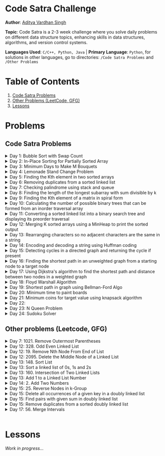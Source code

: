 # Code Satra Challenge

**Author**: [Aditya Vardhan Singh](https://github.com/aditya-vardhan-singh)

**Topic**: Code Satra is a 2-3 week challenge where you solve daily problems on different data structure topics, enhancing skills in data structures, algorithms, and version control systems.

**Languages Used**: `C/C++, Python, Java` | **Primary Language**: `Python`, for solutions in other languages, go to directories: `/Code Satra Problems` and `/Other Problems`

# Table of Contents

1. [Code Satra Problems](#code-satra-problems)
2. [Other Problems (LeetCode, GFG)](#other-problems-leetcode-gfg)
3. [Lessons](#lessons)

# Problems

## Code Satra Problems

<details>
<summary>Day 1: Bubble Sort with Swap Count</summary>

### Problem Statement:

Given an array of integers, write a function that sorts the array using the bubble sort algorithm and count the number of swaps performed during the sorting process. The function should return the sorted array and the total number of swaps.

### Solution Code:

```Python
def bubble_sort_and_count(arr):
    swaps = 0
    for i in range(len(arr)):
        no_swap = True
        for j in range(len(arr)-1):
            if arr[j] > arr[j+1]:
                arr[j], arr[j+1] = arr[j+1], arr[j]
                swaps += 1
                no_swap = False
        if no_swap:
            break
    return swaps

arr = [64, 34, 25, 12, 22, 11, 90]
print(arr)

swaps = bubble_sort_and_count(arr)
print("Sorted array: ", arr)
print("Number of swaps: ", swaps)
```

</details>

<details>
<summary>Day 2: In-Place Sorting for Partially Sorted Array</summary>

### Problem Statement:

Given an array nums of length n+m where first n elements are sorted. Your task is to sort the last m elements in-place so that the whole array becomes sorted.

### Solution Code:

```Python
def merge(arr, low, mid, high):
    left = low
    right = mid+1
    temp = []

    while left <= mid and right <= high:
        if arr[left] < arr[right]:
            temp.append(arr[left])
            left += 1
        else:
            temp.append(arr[right])
            right += 1
    while left <= mid:
        temp.append(arr[left])
        left += 1
    while right <= high:
        temp.append(arr[right])
        right += 1
    for i in range(low, high + 1):
        arr[i] = temp[i-low]

def merge_sort(arr, low, high):
    if low < high:
        mid = low + (high - low) // 2;
        merge_sort(arr, low, mid)
        merge_sort(arr, mid + 1, high)
        merge(arr, low, mid, high)

arr = [1, 3, 6, 19, 11, 16]
print(arr)
merge_sort(arr, 0, len(arr)-1)
print(arr)
```

</details>

<details>
<summary>Day 3: Minimum Days to Make M Bouquets</summary>

### Problem Statement:

To make one bouquet we need K adjacent flowers from the garden. Here the garden consists of N different flowers, the ith flower will bloom in the bloomDay[i]. Each flower can be used inside only one bouquets. We have to find the minimum number of days need to wait to make M bouquets from the garden. If we cannot make M bouquets, then < return -1. Input: M = 2, K = 3 bloomDay = [5, 5, 5, 5, 10, 5, 5], Output: 10

### Solution Code:

```Python
import sys

def getSum(bloomDay, i, n):
    sum = 0
    for idx in range(i, n):
        sum += bloomDay[idx]
    return sum

def getMax(bloomDay, i, n):
    max = bloomDay[i]
    for idx in range(i, n):
        if bloomDay[idx] > max:
            max = bloomDay[idx]
    return max

def bouquet(bloomDay, M, K):
    adj_flowers = M * K;

    if adj_flowers > len(bloomDay):
        return -1

    min_idx = 0
    min_sum = sys.maxsize
    for i in range(len(bloomDay) - adj_flowers):
        sum = getSum(bloomDay, i, i+adj_flowers)
        if sum < min_sum:
            min_sum = sum
            min_idx = i

    return getMax(bloomDay, min_idx, min_idx + adj_flowers)

M = 2
K = 3
bloomDay = [5, 5, 5, 5, 10, 5, 5]

print(bouquet(bloomDay, M, K))
```

</details>

<details>
<summary>Day 4: Lemonade Stand Change Problem</summary>

### Problem Statement:

You are an owner of lemonade stand, each lemonade costs $5. Customers are standing in a queue to buy from you and order one at a time (in the order specified by given array bills[]). Each customer will only buy one lemonade and pay with either a $5, $10, or $20 bill. You must provide the correct change to each customer so that the net transaction is Chat the customer pays $5. NOTE: At first, you do not have any bill to provide changes with. You can provide changes from the bills that you get from the previous customers. Given an integer array bills of size N where bills [i] is the bill the ith customer pays, return true if you can provide every customer with the correct change, or false otherwise. Input: N = 5, bills [] = {5, 5, 5, 10, 20) Output: True

### Solution Code:

```Python
def check_change(bills):
    ''' Check if we can provide change to every customer '''
    desk = [0] * 3
    for i in bills:
        # submit change in our desk
        match i:
            case 5: desk[0] += 1
            case 10: desk[1] += 1
            case 20: desk[2] += 1
            case _: pass
        # check change
        change = i - 5
        # check and return change
        if change == 15:
            if desk[1] > 0 and desk[0] > 0:
                desk[1] -= 1
                desk[0] -= 1
            elif desk[0] > 3:
                desk[0] -= 3
            else:
                return False
        elif change == 5:
            if desk[0] > 0:
                desk[0] -= 1
            else:
                return False
    return True

bills = [5, 5, 5, 10, 20, 10, 10]
print( check_change(bills) )
```

</details>

<details>
<summary>Day 5: Finding the Kth element in two sorted arrays</summary>

### Problem Statement:

Given two sorted arrays arr1 and arr2 of size N and M respectively and an element K. The task is to find the element that would be at the kth position of the final sorted array. Input arr1[] = {2, 3, 6, 7, 9}, arr2[] = {1, 4, 8, 10}, k = 5. Output: 6.

### Solution Code:

```Python
def find_position(arr1, arr2, k):
    arr3 = []
    n = len(arr1)
    m = len(arr2)
    i = j = 0

    while i < n and j < m:
        if arr1[i] < arr2[j]:
            arr3.append(arr1[i])
            i += 1
        else:
            arr3.append(arr2[j])
            j += 1

    while i < n:
        arr3.append(arr1[i])
        i += 1

    while j < m:
        arr3.append(arr2[j])
        j += 1

    return arr3[k-1]


arr1 = [2, 3, 6, 7, 9]
arr2 = [1, 4, 8, 10]
k = 5

print( find_position(arr1, arr2, k) )
```

</details>

<details>
<summary>Day 6: Removing duplicates from a sorted linked list</summary>

### Problem Statement:

Given a sorted linked list, write a function that removes all duplicates such that each element only appears once. Input: LinkedList = 1 -> 2 -> 2 -> 4 -> 4 -> 4 -> 5. Output: 1 -> 2 -> 4 -> 5.

### Solution Code:

```Python
# Create a Node class to create a node
class Node:
    def __init__(self, data):
        self.data = data
        self.next = None

# Create a LinkedList class
class LinkedList:
    def __init__(self):
        self.head = None

    # Method to add a node at begin of LL
    def insertAtBegin(self, data):
        new_node = Node(data)
        if self.head is None:
            self.head = new_node
            return
        else:
            new_node.next = self.head
            self.head = new_node

    # Method to add a node at any index
    # Indexing starts from 0.
    def insertAtIndex(self, data, index):
        new_node = Node(data)
        current_node = self.head
        position = 0
        if position == index:
            self.insertAtBegin(data)
        else:
            while(current_node != None and position+1 != index):
                position = position+1
                current_node = current_node.next

            if current_node != None:
                new_node.next = current_node.next
                current_node.next = new_node
            else:
                print("Index not present")

    # Method to add a node at the end of LL

    def insertAtEnd(self, data):
        new_node = Node(data)
        if self.head is None:
            self.head = new_node
            return

        current_node = self.head
        while(current_node.next):
            current_node = current_node.next

        current_node.next = new_node

    # Update node of a linked list
        # at given position
    def updateNode(self, val, index):
        current_node = self.head
        position = 0
        if position == index:
            current_node.data = val
        else:
            while(current_node != None and position != index):
                position = position+1
                current_node = current_node.next

            if current_node != None:
                current_node.data = val
            else:
                print("Index not present")

    # Method to remove first node of linked list

    def remove_first_node(self):
        if(self.head == None):
            return

        self.head = self.head.next

    # Method to remove last node of linked list
    def remove_last_node(self):

        if self.head is None:
            return

        current_node = self.head
        while(current_node.next.next):
            current_node = current_node.next

        current_node.next = None

    # Method to remove at given index
    def remove_at_index(self, index):
        if self.head == None:
            return

        current_node = self.head
        position = 0
        if position == index:
            self.remove_first_node()
        else:
            while(current_node != None and position+1 != index):
                position = position+1
                current_node = current_node.next

            if current_node != None:
                current_node.next = current_node.next.next
            else:
                print("Index not present")

    # Method to remove a node from linked list
    def remove_node(self, data):
        current_node = self.head

        if current_node.data == data:
            self.remove_first_node()
            return

        while(current_node != None and current_node.next.data != data):
            current_node = current_node.next

        if current_node == None:
            return
        else:
            current_node.next = current_node.next.next

    # Print the size of linked list
    def sizeOfLL(self):
        size = 0
        if(self.head):
            current_node = self.head
            while(current_node):
                size = size+1
                current_node = current_node.next
            return size
        else:
            return 0

    # print method for the linked list
    def printLL(self):
        current_node = self.head
        while(current_node):
            print(current_node.data, end=' -> ')
            current_node = current_node.next
        print('None')

    def remove_duplicate(self):
        # either empty or only head present
        if self.head is None or self.head.next is None: return # empty list

        ptr = self.head
        while ptr.next:
            if ptr.data == ptr.next.data:
                ptr.next = ptr.next.next
            else:
                ptr = ptr.next


# create a new linked list
llist = LinkedList()

# add nodes to the linked list
arr = [1, 1, 2, 2, 4, 4, 4, 5, 5]
for i in arr:
    llist.insertAtEnd(i)

# print the linked list
print("Original List:")
llist.printLL()

print("List after remove duplicates:")
llist.remove_duplicate()
llist.printLL()
```

</details>

<details>
<summary>Day 7: Checking palindrome using stack and queue</summary>

### Problem Statement:

Determine if a given string is a palindrome (reads the same forwards and backwards). Use both a stack and a queue to check for palindromes. Input: CodeSatra. Output: False

### Solution Code:

```Python
def is_palindrome_string(input_string):
    stack = []
    for i in input_string:
        stack.append(i)
    reverse_string = ""
    while len(stack) != 0:
        reverse_string += stack.pop()
    if input_string == reverse_string:
        return True
    else:
        return False

input_string = 'CodeSatra'
print(is_palindrome_string(input_string))
```

</details>

<details>
<summary>Day 8: Finding the length of the longest subarray with sum divisible by k</summary>

### Problem Statement:

Given an arr[] containing n integers and a positive integer k, find the length of the longest subarray with the sum of the elements divisible by the given value k. Input: arr[] = {2, 7, 6, 1, 4, 5}, k = 3. Output: 4.

### Solution Code:

```Python
def sum_factor(arr, k):
    mod_map = {}
    max_len = 0
    prefix_sum = 0

    for i in range(len(arr)):
        prefix_sum += arr[i]
        mod = prefix_sum % k
        if mod == 0:
            max_len = i + 1
        if mod not in mod_map:
            mod_map[mod] = i
        else:
            max_len = max(max_len, i - mod_map[mod])

    return max_len

arr = [2, 7, 6, 1, 4, 5]
k = 3

print(sum_factor(arr, k))
```

</details>

<details>
<summary>Day 9: Finding the Kth element of a matrix in spiral form</summary>

### Problem Statement:

Given an MxN matrix where M is the number of rows and N is the number of columns and an integer K (<M\*N), print the Kth element of the matrix in spiral form. For a matrix [[1, 2, 3], [4, 5, 6], [7, 8, 9]] its spiral form will be [1, 2, 3, 6, 9, 8, 7, 4, 5]. Input Matrix = {{1, 2, 3, 4}, {5, 6, 7, 8}, {9, 10, 11, 12}, {13, 14, 15, 16}}, k = 7. Output = 16.

### Solution Code:

```Python
def find_spiral(matrix: [[int]], k: int) -> int:
    n = len(matrix)
    m = len(matrix[0])
    spiral_arr = []

    top = 0
    bottom = n - 1
    left = 0
    right = m - 1

    while left <= right and top <= bottom:
        for i in range(left, right + 1):
            spiral_arr.append(matrix[top][i])
        top += 1

        for i in range(top, bottom + 1):
            spiral_arr.append(matrix[i][right])
        right -= 1

        if top <= bottom:
            for i in range(right, left - 1, -1):
                spiral_arr.append(matrix[bottom][i])
            bottom -= 1

        if left <= right:
            for i in range(bottom, top - 1, -1):
                spiral_arr.append(matrix[i][left])
            left += 1

    return spiral_arr[k-1]

matrix = [
    [1, 2, 3, 4],
    [5, 6, 7, 8],
    [9, 10, 11, 12],
    [13, 14, 15, 16]
]
k = 7

print(find_spiral(matrix, k))
```

</details>

<details>
<summary>Day 10: Calculating the number of possible binary trees that can be formed from an inorder traversal array</summary>

### Problem Statement:

Given an array that represents inorder traversal, find the number of possibly binary trees. Input: arr=[4, 5, 7]. Output: 5

### Solution Code:

```Python
# Find no. of binary trees using catalan algorithm
# Catalan[n] gives no of binary trees using n nodes.
# where Catalan C(i) = (i-1)Σ(j=0) C(j) × C(i-j-1)

def num_trees(n: int) -> int:
    ''' Find no of binary trees that can be constructed using n nodes using catalan formula '''
    catalan = [0] * (n + 1)
    catalan[0] = 1
    catalan[1] = 1

    for i in range(2, n + 1):
        for j in range(i):
            catalan[i] += catalan[j] * catalan[i-j-1]

    return catalan[n]

arr = [4, 5, 7]
print(num_trees(len(arr)))
```

</details>

<details>
<summary>Day 11: Converting a sorted linked list into a binary search tree and displaying its preorder traversal</summary>

### Problem Statement:

Given a sorted linked list, convert it into a binary search tree and display its preorder traversal (root-left-right). Input: Linkedlist = 1 -> 2 -> 3 -> 4 -> 5 -> 6 -> 7 -> null. Output: {4, 2, 1, 3, 6, 5, 7}.

### Solution Code:

```Python
# Define data structure

class ListNode:
    def __init__(self, val=0, next=None):
        self.val = val
        self.next = next

class TreeNode:
    def __init__(self, val=0, left=None, right=None):
        self.val = val
        self.left = left
        self.right = right

# Find middle of list

def find_middle_of_list(head):
    prev_ptr = None
    slow_ptr = head
    fast_ptr = head

    while fast_ptr and fast_ptr.next:
        prev_ptr = slow_ptr
        slow_ptr = slow_ptr.next
        fast_ptr = fast_ptr.next.next

    if prev_ptr:
        prev_ptr.next = None

    return slow_ptr

# Convert list to BST

def sorted_list_to_bst(head):
    if head is None:
        return None

    mid = find_middle_of_list(head)

    node = TreeNode(mid.val)

    if head == mid:
        return node

    node.left = sorted_list_to_bst(head)
    node.right = sorted_list_to_bst(mid.next)

    return node

def preorder_traversal(root):
    if root is None:
        return []

    return [root.val] + preorder_traversal(root.left) + preorder_traversal(root.right)

def create_list(arr):
    if not arr:
        return None

    head = ListNode(arr[0])
    current = head
    for value in arr[1:]:
        current.next = ListNode(value)
        current = current.next
    return head

list = create_list([1, 2, 3, 4, 5, 6, 7])
bst = sorted_list_to_bst(list)
#pre-order traversal result in array
pot_arr = preorder_traversal(bst)
print(pot_arr)
```

</details>

<details>
<summary>Day 12: Merging K sorted arrays using a MinHeap to print the sorted output</summary>

### Problem Statement:

Given K sorted array each of length N (in the form of a 2D array), merge them and print the sorted output using a MinHeap. Input: K = 3, N = 4, arr = {{1,3,5,7}, {2,4,6,7}, {0,9,10,11}}. Output: 0 1 2 3 4 5 6 7 8 9 10 11

### Solution Code:

```Python
import heapq

def merge_array(arr):
    K = len(arr)
    N = len(arr[0])

    min_heap = []

    # Insert the first element of each array into the heap
    for i in range(K):
        heapq.heappush(min_heap, (arr[i][0], i, 0))

    result = []

    while min_heap:
        value, row, col = heapq.heappop(min_heap)
        result.append(value)

        if col + 1 < N:
            heapq.heappush(min_heap, (arr[row][col + 1], row, col + 1))

    return result

arr = [[1, 3, 5, 7], [2, 4, 6, 8], [0, 9, 10, 11]]

output = merge_array(arr)
print(output)
```

</details>

<details>
<summary>Day 13: Rearranging characters so no adjacent characters are the same in a string</summary>

### Problem Statement:

Given a string of lowercase letters, rearrange the character so that no adjacent character are the same. If not possible then return an empty string. Input: String = "aaabbc". Output: "abaca".

### Solution Code:

```Python
import heapq
from collections import Counter

def rearrange_chars(s):
    # Count frequency of each character in the string
    chars_freq = Counter(s)

    # Create a max_heap with neg freq
    heap = [(-freq, char) for char, freq in chars_freq.items()]
    heapq.heapify(heap)

    # To store previous frequency and character
    prev_count, prev_char = 0, ''
    ans_arr = []

    while heap:
        count, char = heapq.heappop(heap)
        ans_arr.append(char)

        if prev_count < 0: # character left to be used
            heapq.heappush(heap, (prev_count, prev_char))

        prev_count, prev_char = count + 1, char

    ans = ''.join(ans_arr)

    return ans if len(ans_arr) == len(s) else ''


s = "aaabbc"
print(rearrange_chars(s))
```

</details>

<details>
<summary>Day 14: Encoding and decoding a string using Huffman coding</summary>

### Problem Statement:

Given a string, compress it using huffman coding and display its binary encoded representation and also decode and print the decoded string.

### Solution Code:

```python
import heapq
from collections import Counter, namedtuple

class Node:
    def __init__(self, char, freq, left=None, right=None):
        self.char = char
        self.freq = freq
        self.left = left
        self.right = right

    def __lt__(self, other):
        return self.freq < other.freq

class HuffmanCoding:
    def __init__(self, data):
        self.data = data
        self.frequency = Counter(data)
        self.huffman_tree = self.build_huffman_tree()
        self.codes = self.generate_codes()

    def build_huffman_tree(self):
        heap = [Node(char, freq) for char, freq in self.frequency.items()]
        heapq.heapify(heap)

        while len(heap) > 1:
            left = heapq.heappop(heap)
            right = heapq.heappop(heap)
            merged = Node(None, left.freq + right.freq, left, right)
            heapq.heappush(heap, merged)

        return heap[0]

    def generate_codes(self):
        codes = {}

        def generate_codes_helper(node, current_code):
            if node is None:
                return

            if node.char is not None:
                codes[node.char] = current_code
                return

            generate_codes_helper(node.left, current_code + "0")
            generate_codes_helper(node.right, current_code + "1")

        generate_codes_helper(self.huffman_tree, "")
        return codes

    def encode(self):
        encoded_data = ''.join(self.codes[char] for char in self.data)
        return encoded_data

    def decode(self, encoded_data):
        decoded_data = []
        node = self.huffman_tree
        for bit in encoded_data:
            node = node.left if bit == '0' else node.right

            if node.char is not None:
                decoded_data.append(node.char)
                node = self.huffman_tree

        return ''.join(decoded_data)

data = "code satra"
huffman_coding = HuffmanCoding(data)
encoded_data = huffman_coding.encode()
decoded_data = huffman_coding.decode(encoded_data)

print("Input string: ", data)
print("Encoded: ", encoded_data)
print("Decoded: ", decoded_data)
```

</details>

<details>
<summary>Day 15: Detecting cycles in a directed graph and returning the cycle if present</summary>

### Problem Statement:

Given a directed graph, write a function that detects if there is a cycle in the graph. If the graph is cyclic, return the cycle, else return false. Input: Vertices = ['A', 'B', 'C', 'D'], Edges = [('A', 'B'), ('B', 'C'), ('C', 'A'), ('C', 'D')]. Output: ['A', 'B', 'C', 'A'].

### Solution Code:

```Python
def find_cycle(vertices, edges):
    from collections import defaultdict

    graph = defaultdict(list)
    for u, v in edges:
        graph[u].append(v)

    visited = {v: False for v in vertices}
    rec_stack = {v: False for v in vertices}

    def dfs(v, path):
        visited[v] = True
        rec_stack[v] = True
        path.append(v)

        for neighbor in graph[v]:
            if not visited[neighbor]:
                result = dfs(neighbor, path)
                if result:
                    return result
            elif rec_stack[neighbor]:
                # Cycle detected, extract the cycle
                cycle_start_index = path.index(neighbor)
                return path[cycle_start_index:] + [neighbor]

        rec_stack[v] = False
        path.pop()
        return None

    for vertex in vertices:
        if not visited[vertex]:
            path = []
            result = dfs(vertex, path)
            if result:
                return result

    return False

vertices = ['A', 'B', 'C', 'D']
edges = [('A', 'B'), ('B', 'C'), ('C', 'A'), ('C', 'D')]

cycle = find_cycle(vertices, edges)
print(cycle)
```

</details>

<details>
<summary>Day 16: Finding the shortest path in an unweighted graph from a starting node to a target node</summary>

### Problem Statement:

Given an unweighted graph, find the shortest path from a starting node to a target node. Input: Vertices: [A, B, C, D, E], Edges: [(A, B), (A, C), (B, D), (C, E), (D, E)], Start: A, Target: E. Output: [A, C, E].

### Solution Code:

```Python
from collections import deque

def bfs_shortest_path(graph, start, target):
    queue = deque([[start]])
    visited = set()

    while queue:
        path = queue.popleft()
        node = path[-1]

        if node == target:
            return path

        if node not in visited:
            visited.add(node)
            for neighbor in graph[node]:
                new_path = list(path)
                new_path.append(neighbor)
                queue.append(new_path)

    return None

graph = {
    'A': ['B', 'C'],
    'B': ['D'],
    'C': ['E'],
    'D': ['E'],
    'E': []
}

start = 'A'
target = 'E'
shortest_path = bfs_shortest_path(graph, start, target)
print(shortest_path)
```

</details>

<details>
<summary>Day 17: Using Dijkstra's algorithm to find the shortest path and distance between two nodes in a weighted graph</summary>

### Problem Statement:

Given a weighted graph, use Dijikstra's Algorithm to find the shortest path and the distance between the given start and end nodes. Input: Graph = { 'A': {'B': 4, 'C': 1}, 'B': {'C': 2, 'D': 5}, 'C': {'D': 8, 'E': 10), 'D': {'E': 2}, 'Ε': {}}, Start = 'A', End = 'E'. Output: Shortest Path = ['A', 'C', 'D', 'E'], Distance = 11.

### Solution Code:

```Python
from sys import maxsize as INT_MAX

size = 5

def minDistance(dist, sptSet):
    min, min_idx = INT_MAX, 0
    for v in range(size):
        if sptSet[v] is False and dist[v] <= min:
            min, min_idx = dist[v], v
    return min_idx

def printPath(parent, v):
    if (parent[v] == -1): return

    printPath(parent, parent[v])
    print(f' %d' % v, end='')

def printSolution(dist, parent, src):
    print(f'Vertex\t\tDistance\t\tPath', end='')
    for v in range(size):
        if v != src:
            print(f'\n%d->%d\t\t%d\t\t%d' %(src, v, dist[v], src), end='')
            printPath(parent, v)
    print()

def djkistra(graph, src, end):
    dist = [INT_MAX] * size
    sptSet = [False] * size
    parent = [-1] * size

    dist[src] = 0

    for count in range(0, size - 1):
        u = minDistance(dist, sptSet)
        sptSet[u] = True
        for v in range(0, size):
            if sptSet[v] is False and graph[u][v] and dist[u] != INT_MAX and (dist[u] + graph[u][v] < dist[v]):
                dist[v] = dist[u] + graph[u][v]
                parent[v] = u

    printSolution(dist, parent, src)

    print(f'\nShortest path from %d to %d' %(src, end))
    print(src, end='')
    printPath(parent, end)
    print(f'\nDistance = %d' % dist[end])

graph = [
    [0, 4, 1, 0, 0],
    [0, 0, 2, 5, 0],
    [0, 0, 0, 8, 10],
    [0, 0, 0, 0, 2],
    [0, 0, 0, 0, 0]
]

start, end = 0, 4
djkistra(graph, start, end)
```

</details>

<details>
<summary>Day 18: Floyd Warshall Algorithm</summary>

### Problem Statement:

Given a weighted graph, write a function to find the shortest paths between all pairs of nodes using Floyd-Warshall Algorithm. Input: Graph = {{0, 4, INF, 5, INF }, {INF, 0, 1, INF, 6), {2, INF, 0, 3, INF), {INF, INF, 1, 0, 2), {1, INF, INF, 4,0}}; Output: {{0, 4, 5, 5, 7), {3, 0, 1, 4, 6), {2, 6, 0, 3, 5), {3, 1, 7, 0, 2), {1, 5, 5, 4,0)}

### Solution Code:

```Python
def floyd_warshall(graph):
    n = len(graph)
    dist = [row[:] for row in graph]

    for k in range(n):
        for i in range(n):
            for j in range(n):
                if dist[i][k] != float('inf') and dist[k][j] != float('inf') and dist[i][k] + dist[k][j] < dist[i][j]:
                    dist[i][j] = dist[i][k] + dist[k][j]

    return dist

graph = [
    [0, 4, float('inf'), 5, float('inf')],
    [float('inf'), 0, 1, float('inf'), 6],
    [2, float('inf'), 0, 3, float('inf')],
    [float('inf'), float('inf'), 1, 0, 2],
    [1, float('inf'), float('inf'), 4, 0]
]

result = floyd_warshall(graph)

for row in result:
    print(row)
```

</details>

<details>
<summary>Day 19: Shortest path in graph using Bellman-Ford Algo</summary>

### Problem Statement:

Given a weighted graph, write a function to find the shortest path from a single source node to all the other nodes using Bellman-Ford Algorithm. Input: Graph = {'A': {'B': 4, 'C': 1},
'B': {'C': -2, 'D': 5},
'C': {'E': 4, 'D': 2},
'D': {'E': -3},
'E': {}
}.
Start = 'A'.
Output: {'A': 0, 'B': 4, 'C': 1, 'D': 3, 'E': 0}

### Solution Code:

```Python
def bellman_ford(graph, start):
    distance = {node: float('inf') for node in graph}
    distance[start] = 0

    for _ in range(len(graph) - 1):
        for node in graph:
            for neighbor, weight in graph[node].items():
                if distance[node] + weight < distance[neighbor]:
                    distance[neighbor] = distance[node] + weight

    return distance

graph = {
    'A': {'B': 4, 'C': 1},
    'B': {'C': -2, 'D': 5},
    'C': {'E': 4, 'D': 2},
    'D': {'E': -3},
    'E': {}
}
start = 'A'

shortest_paths = bellman_ford(graph, start)
print(shortest_paths)
```

</details>

<details>
<summary>Day 20: Minimum time to paint boards</summary>

### Problem Statement:

Given are N boards with length of each given in the form of array, and K painters, such that each painter takes 1 unit of time to paint 1 unit of the board. The task is to find the minimum time to paint all boards under the constraints that any painter will only paint continuous sections of boards.
Input: n=4 arr = (10, 20, 30, 40) k=2
Output: 60

### Solution Code:

```Python
def minTime(arr, n, k):
  def checkTime(arr, n, k, max_time):
    total_time = 0
    painters = 1

    for i in range(n):
      total_time += arr[i]
      if total_time > max_time:
        total_time = arr[i]
        painters += 1
        if painters > k:
          return False
    return True

  low = max(arr) # min time
  high = sum(arr) # max time

  while low < high:
    mid = (low + high) // 2

    if checkTime(arr, n, k, mid):
      high = mid
    else:
      low = mid + 1

  return low

arr = [10, 20, 30, 40]
n = 4
k = 2

min_time = minTime(arr, n, k)
print(min_time)
```

</details>

<details>
<summary>Day 21: Minimum coins for target value using knapsack algorithm</summary>

### Problem Statement:

Given an array coins[] of size N and a target value V, where coins[i] represents the coins of different denominations. You have an infinite supply of each coin. The task is to find the minimum number of coins required to make the given value V. If it's not possible to make a change, print -1. Input: Coins = {9, 6, 5, 1}, V = 11. Output: 2.

### Solution Code:

```Python
def minCoins(coins, V):
    dp = [float('inf')] * (V+1)
    dp[0] = 0

    for i in range(1, V+1):
        for coin in coins:
            if coin <= i:
                dp[i] = min(dp[i], dp[i - coin] + 1)
    return dp[V] if dp[V] != float('inf') else -1

coins = [9,6,5,1]
V = 11
print(minCoins(coins, V))
```

</details>

<details>
<summary>Day 22: </summary>

### Problem Statement:

Given 3 strings, the task is to find the length of the longest common subsequence in all three given sequences. Input: str1="abcd1e2", str2="bc12ea", str3="bd1ea". Output: 3.

### Solution Code:

```Python
o 0
dp = [[[0 for _ in range(len3 + 1)] for _ in range(len2 + 1)] for _ in range(len1 + 1)]

# Fill the dp array
for i in range(1, len1 + 1):
    for j in range(1, len2 + 1):
        for k in range(1, len3 + 1):
            if str1[i-1] == str2[j-1] == str3[k-1]:
                dp[i][j][k] = dp[i-1][j-1][k-1] + 1
            else:
                dp[i][j][k] = max(dp[i-1][j][k], dp[i][j-1][k], dp[i][j][k-1])

# The length of the longest common subsequence
return dp[len1][len2][len3]

# Test the function
str1 = "abcd1e2"
str2 = "bc12ea"
str3 = "bd1ea"

print(lcs(str1, str2, str3))  # Output: 3
```

</details>

<details>
<summary>Day 23: N Queen Problem</summary>

### Problem Statement:

Given an integer N, place N queens on an NxN chessboard so that no two queens threaten each other. Return output in the form of a 2D array with 1 showing where the queen is placed and 0 where it's empty. Input: N=4. Output: [[0,1,0,0],[0,0,0,1],[1,0,0,0],[0,0,1,0]]

### Solution Code:

```Python
def solve_n_queen(n):

    def is_safe(board, row, col):

        for i in range(col):
            if board[row][i] == 1:
                return False

        for i, j in zip(range(row, -1, -1), range(col, -1, -1)):
            if board[i][j] == 1:
                return False

        for i, j in zip(range(row, n, 1), range(col, -1, -1)):
            if board[i][j] == 1:
                return False

        return True

    def solve_nq_util(board, col):
        # If all queens are placed, return True
        if col >= n:
            return True

        for i in range(n):
            if is_safe(board, i, col):
                # Place this queen in board[i][col]
                board[i][col] = 1

                if solve_nq_util(board, col + 1):
                    return True

                board[i][col] = 0

        return False

    def solve_nq():
        board = [[0 for _ in range(n)] for _ in range(n)]

        if not solve_nq_util(board, 0):
            return []

        return board

    return solve_nq()

# Example usage
N = 4
result = solve_n_queen(N)
print(result)
```

</details>

<details>
<summary>Day 24: Sudoku Solver</summary>

### Problem Statement:

Given an unsolved sudoku in the form of a 9x9 matrix, where empty cells are represented by 0, solve the sudoku and display the solution. Input:
Sudoku = {{3,0,6,5,0,8,4,0,0},
{5,2,0,0,0,0,0,0,0},
{0,8,7,0,0,0,0,3,1},
{0,0,3,0,1,0,0,8,0},
{9,0,0,8,6,3,0,0,5},
{0,5,0,0,9,0,6,0,0},
{1,3,0,0,0,0,2,5,0},
{0,0,0,0,0,0,0,7,4},
{0,0,5,2,0,6,3,0,0}}.
Output: {{3,1,6,5,7,8,4,9,2},
{5,2,9,1,3,4,7,6,8},
{4,8,7,6,2,9,5,3,1},
{2,6,3,4,1,5,9,8,7},
{9,7,4,8,6,3,1,2,5},
{8,5,1,7,9,2,6,4,3},
{1,3,8,9,4,7,2,5,6},
{6,9,2,3,5,1,8,7,4},
{7,4,5,2,8,6,3,1,9}}.

### Solution Code:

```Python
def find_empty(sudoku, l):
    for i in range(9):
        for j in range(9):
            if sudoku[i][j] == 0:
                l[0] = i
                l[1] = j
                return True
    return False

def is_safe(sudoku, row, col, num):
    # check in row and col
    for i in range(9):
        if sudoku[row][i] == num:
            return False
        if sudoku[i][col] == num:
            return False

    # check in box
    start_row = row - row % 3
    start_col = col - col % 3

    for i in range(3):
        for j in range(3):
            if sudoku[i + start_row][j + start_col] == num:
                return False

    # found nowhere, therefore true
    return True

def sudoku_solve(sudoku):
    l = [0, 0]
    if not find_empty(sudoku, l):
        return True

    row = l[0]
    col = l[1]

    for num in range(1, 10):
        if is_safe(sudoku, row, col, num):
            sudoku[row][col] = num
            if sudoku_solve(sudoku):
                return True
            sudoku[row][col] = 0

    return False


sudoku = [[3,0,6,5,0,8,4,0,0],
[5,2,0,0,0,0,0,0,0],
[0,8,7,0,0,0,0,3,1],
[0,0,3,0,1,0,0,8,0],
[9,0,0,8,6,3,0,0,5],
[0,5,0,0,9,0,6,0,0],
[1,3,0,0,0,0,2,5,0],
[0,0,0,0,0,0,0,7,4],
[0,0,5,2,0,6,3,0,0]]

if sudoku_solve(sudoku):
    for i in sudoku:
        print(i)
```

</details>

## Other problems (Leetcode, GFG)

<details>
<summary>Day 7: 1021. Remove Outermost Parentheses</summary>

### Problem Statement:

[1021 Remove Outermost Parentheses](https://leetcode.com/problems/remove-outermost-parentheses/) - A valid parentheses string is either empty "", "(" + A + ")", or A + B, where A and B are valid parentheses strings, and + represents string concatenation. For example, "", "()", "(())()", and "(()(()))" are all valid parentheses strings. A valid parentheses string s is primitive if it is nonempty, and there does not exist a way to split it into s = A + B, with A and B nonempty valid parentheses strings. Given a valid parentheses string s, consider its primitive decomposition: s = P1 + P2 + ... + Pk, where Pi are primitive valid parentheses strings. Return s after removing the outermost parentheses of every primitive string in the primitive decomposition of s.

### Solution Code:

```Python
class Solution:
    def removeOuterParentheses(self, s: str) -> str:
        count = 0
        substr = ""
        ans = ""
        for i in s:
            if i == '(':
                count += 1
                substr += i
            elif i == ')':
                count -= 1
                substr += i
            if count == 0:
                ans += substr[1:len(substr)-1]
                substr = ""
        return ans
```

</details>

<details>
<summary>Day 12: 328. Odd Even Linked List</summary>

### Problem Statement:

[328 Odd Even Linked List](https://leetcode.com/problems/odd-even-linked-list/) - Given the head of a singly linked list, group all the nodes with odd indices together followed by the nodes with even indices, and return the reordered list. The first node is considered odd, and the second node is even, and so on. Note that the relative order inside both the even and odd groups should remain as it was in the input. You must solve the problem in O(1) extra space complexity and O(n) time complexity.

### Solution Code:

```Python
# Definition for singly-linked list.
# class ListNode:
#     def __init__(self, val=0, next=None):
#         self.val = val
#         self.next = next
class Solution:
    def oddEvenList(self, head: Optional[ListNode]) -> Optional[ListNode]:
        # If list has not more than 3 nodes, return list
        if not head or not head.next or not head.next.next:
            return head

        # Separate odd and even (index) list
        oddHead = head
        evenHead = head.next

        oddTemp = oddHead
        evenTemp = evenHead

        while oddTemp.next or evenTemp.next:
            if evenTemp.next:
                oddTemp.next = evenTemp.next
                evenTemp.next = None
                oddTemp = oddTemp.next
            if oddTemp.next:
                evenTemp.next = oddTemp.next
                oddTemp.next = None
                evenTemp = evenTemp.next

        oddTemp.next = evenHead

        return oddHead
```

</details>

<details>
<summary>Day 12: 19. Remove Nth Node From End of List</summary>

### Problem Statement:

[19 Remove Nth Node From End of List](https://leetcode.com/problems/remove-nth-node-from-end-of-list/) - Given the head of a linked list, remove the nth node from the end of the list and return its head.

### Solution Code:

```Python
# Definition for singly-linked list.
# class ListNode:
#     def __init__(self, val=0, next=None):
#         self.val = val
#         self.next = next
class Solution:
    def removeNthFromEnd(self, head: Optional[ListNode], n: int) -> Optional[ListNode]:
        size = 0
        temp = head
        while temp:
            size += 1
            temp = temp.next

        m = size - n + 1

        if m == 1:
            head = head.next
        else:
            count = m - 2
            temp = head
            while count:
                temp = temp.next
                count -= 1
            temp.next = temp.next.next

        return head
```

</details>

<details>
<summary>Day 12: 2095. Delete the Middle Node of a Linked List</summary>

### Problem Statement:

[2095 Delete the Middle Node of a Linked List](https://leetcode.com/problems/delete-the-middle-node-of-a-linked-list/) - You are given the head of a linked list. Delete the middle node, and return the head of the modified linked list. The middle node of a linked list of size n is the ⌊n / 2⌋th node from the start using 0-based indexing, where ⌊x⌋ denotes the largest integer less than or equal to x. For n = 1, 2, 3, 4, and 5, the middle nodes are 0, 1, 1, 2, and 2, respectively.

### Solution Code:

```Python
# Definition for singly-linked list.
# class ListNode:
#     def __init__(self, val=0, next=None):
#         self.val = val
#         self.next = next
class Solution:
    def deleteMiddle(self, head: Optional[ListNode]) -> Optional[ListNode]:
        if head.next is None: # one node only
            return None
        if head.next.next is None: # two nodes only
            head.next = None
            return head

        slow = head
        fast = head

        while fast and fast.next:
            slow = slow.next
            fast = fast.next.next

        slow.val = slow.next.val
        slow.next = slow.next.next

        return head
```

</details>

<details>
<summary>Day 13: 148. Sort List</summary>

### Problem Statement:

[148 Sort List](https://leetcode.com/problems/sort-list/) - Given the head of a linked list, return the list after sorting it in ascending order.

### Solution Code:

```Python
class Solution:
    def merge_list(self, left, right):
        dummy_head = ListNode(-1)
        temp = dummy_head

        while left and right:
            if left.val < right.val:
                temp.next = left
                left = left.next
            else:
                temp.next = right
                right = right.next
            temp = temp.next

        if left:
            temp.next = left
        else:
            temp.next = right

        return dummy_head.next

    def find_middle_of_list(self, head):
        if head is None or head.next is None:
            return head

        slow = head
        fast = head.next

        while fast and fast.next:
            slow = slow.next
            fast = fast.next.next

        return slow

    def sortList(self, head: Optional[ListNode]) -> Optional[ListNode]:
        if head is None or head.next is None:
            return head

        mid = Solution.find_middle_of_list(self, head)
        left = head
        right = mid.next
        mid.next = None
        left = Solution.sortList(self, left)
        right = Solution.sortList(self, right)
        return Solution.merge_list(self, left, right)
```

</details>

<details>
<summary>Day 13: Sort a linked list of 0s, 1s and 2s</summary>

### Problem Statement:

[Sort a linked list of 0s, 1s and 2s](https://www.geeksforgeeks.org/problems/given-a-linked-list-of-0s-1s-and-2s-sort-it/1?utm_source=youtube&utm_medium=collab_striver_ytdescription&utm_campaign=given-a-linked-list-of-0s-1s-and-2s-sort-it) - Given a linked list of N nodes where nodes can contain values 0s, 1s, and 2s only. The task is to segregate 0s, 1s, and 2s linked list such that all zeros segregate to head side, 2s at the end of the linked list, and 1s in the mid of 0s and 2s.

### Solution Code:

```Python
class Solution:
    #Function to sort a linked list of 0s, 1s and 2s.
    def segregate(self, head):
        #code here
        map = {x:0 for x in range(3)}
        temp = head
        while temp:
            map[temp.data] += 1
            temp = temp.next
        temp = head
        for value in range(3):
            while map[value] > 0:
                temp.data = value
                map[value] -= 1
                temp = temp.next
        return head
```

</details>

<details>
<summary>Day 13: 160. Intersection of Two Linked Lists</summary>

### Problem Statement:

[160 Intersection of Two Linked Lists](https://leetcode.com/problems/intersection-of-two-linked-lists/) - Given the heads of two singly linked-lists headA and headB, return the node at which the two lists intersect. If the two linked lists have no intersection at all, return null.

### Solution Code:

```Python
# Definition for singly-linked list.
# class ListNode:
#     def __init__(self, x):
#         self.val = x
#         self.next = None

class Solution:
    def getIntersectionNode(self, headA: ListNode, headB: ListNode) -> Optional[ListNode]:
        st = set()
        temp = headA
        while temp:
            st.add(temp)
            temp = temp.next
        temp = headB
        while temp:
            if temp in st:
                return temp
            temp = temp.next
        return None
```

</details>

<details>
<summary>Day 13: Add 1 to a Linked List Number</summary>

### Problem Statement:

[Add 1 to a Linked List Number](https://www.geeksforgeeks.org/problems/add-1-to-a-number-represented-as-linked-list/1?utm_source=youtube&utm_medium=collab_striver_ytdescription&utm_campaign=add-1-to-a-number-represented-as-linked-list) - A number is represented in the Linked List such that each digit corresponds to a node in the linked list. You need to add 1 to it. Returns the head of the modified linked list. Note: The head represents the leftmost digit of the number.

### Solution Code:

```Python
class Solution:
    def reverseList(self,head):
        if head is None or head.next is None:
            return head
        ptr = None

        while head:
            temp = head.next
            head.next = ptr
            ptr = head
            head = temp

        return ptr
    def addOne(self,head):
        #Returns new head of linked List.
        head = Solution.reverseList(self,head)
        temp = head
        carry = True
        while carry and temp:
            if temp.next is None and temp.data == 9:
                temp.data = 0
                temp.next = Node(1)
                return Solution.reverseList(self,head)
            elif temp.data == 9:
                temp.data = 0
            else:
                temp.data += 1
                carry = False
        return Solution.reverseList(self,head)
```

</details>

<details>
<summary>Day 14: 2. Add Two Numbers</summary>

### Problem Statement:

[2 Add Two Numbers](https://leetcode.com/problems/add-two-numbers/) - You are given two non-empty linked lists representing two non-negative integers. The digits are stored in reverse order, and each of their nodes contains a single digit. Add the two numbers and return the sum as a linked list. You may assume the two numbers do not contain any leading zero, except the number 0 itself.

### Solution Code:

```Python
# Definition for singly-linked list.
# class ListNode:
#     def __init__(self, val=0, next=None):
#         self.val = val
#         self.next = next
class Solution:
    def addTwoNumbers(self, l1: Optional[ListNode], l2: Optional[ListNode]) -> Optional[ListNode]:
        l3 = ListNode()
        t1, t2, t3 = l1, l2, l3
        carry = 0

        while t1 and t2:
            sum = t1.val + t2.val + carry
            if carry:
                carry = 0
            if sum > 9:
                carry = 1
                sum -= 10

            t3.val = sum

            t1 = t1.next
            t2 = t2.next
            t3.next = ListNode()
            t3 = t3.next

        while t1:
            sum = t1.val + carry
            if carry:
                carry = 0
            if sum > 9:
                carry = 1
                sum -= 10

            t3.val = sum
            t1 = t1.next
            t3.next = ListNode()
            t3 = t3.next

        while t2:
            sum = t2.val + carry
            if carry:
                carry = 0
            if sum > 9:
                carry = 1
                sum -= 10

            t3.val = sum
            t2 = t2.next
            t3.next = ListNode()
            t3 = t3.next

        if carry:
            t3.val = 1
            carry = 0

        t3 = l3
        while t3.next.next:
            t3 = t3.next
        if t3.next.val == 0:
            t3.next = None

        return l3
```

</details>

<details>
<summary>Day 15: 25. Reverse Nodes in k-Group</summary>

### Problem Statement:

[25 Reverse Nodes in k-Group](https://leetcode.com/problems/reverse-nodes-in-k-group/) - Given the head of a linked list, reverse the nodes of the list k at a time, and return the modified list. k is a positive integer and is less than or equal to the length of the linked list. If the number of nodes is not a multiple of k then left-out nodes, in the end, should remain as it is. You may not alter the values in the list's nodes, only nodes themselves may be changed.

### Solution Code:

```Python
# Definition for singly-linked list.
# class ListNode:
#     def __init__(self, val=0, next=None):
#         self.val = val
#         self.next = next
class Solution:
    def sizeof(self, head):
        ''' Return size of list '''
        size = 0
        temp = head
        while temp:
            size += 1
            temp = temp.next
        return size

    def reverseList(self, head):
        if head is None or head.next is None:
            return head

        prev = None
        while head:
            temp = head.next
            head.next = prev
            prev = head
            head = temp

        return prev

    def reverseKGroup(self, head: Optional[ListNode], k: int) -> Optional[ListNode]:
        # edge case
        if k == 1:
            return head

        # set head of our final ans
        count = k - 1
        permanent_head = head
        while count:
            permanent_head = permanent_head.next
            count -= 1

        # rev k nodes n times
        n = Solution.sizeof(self, head) // k        # 2
        prev_temp_back = None
        while n:
            # set pointers at their respective positions
            if prev_temp_back is None:
                temp_front = head
            else:
                temp_front = prev_temp_back.next

            temp_back = temp_front
            count = k - 1
            while count:
                temp_back = temp_back.next
                count -= 1

            # detach list from tf to tb
            if prev_temp_back: # don't do for first case
                prev_temp_back.next = None
            next_temp_front = temp_back.next
            temp_back.next = None

            # rev list from tf to tb
            temp_back = temp_front
            temp_front = Solution.reverseList(self, temp_front)

            # attach reversed list
            if prev_temp_back: # don't do for first case
                prev_temp_back.next = temp_front
            temp_back.next = next_temp_front

            prev_temp_back = temp_back
            n -= 1

        return permanent_head
```

</details>

<details>
<summary>Day 15: Delete all occurrences of a given key in a doubly linked list</summary>

### Problem Statement:

[Delete all occurrences of a given key in a doubly linked list](https://www.geeksforgeeks.org/problems/delete-all-occurrences-of-a-given-key-in-a-doubly-linked-list/1?utm_source=youtube&utm_medium=collab_striver_ytdescription&utm_campaign=delete-all-occurrences-of-a-given-key-in-a-doubly-linked-list) - You are given the head_ref of a doubly Linked List and a Key. Your task is to delete all occurrences of the given key if it is present and return the new DLL.

### Solution Code:

```Python
#User function Template for python3
'''
# Node Class
    class Node:
        def __init__(self, data):   # data -> value stored in node
            self.data = data
            self.next = None
            self.prev = None
'''
class Solution:
    #Function to delete all the occurances of a key from the linked list.
    def deleteAllOccurOfX(self, head, x):
        # code here
        while head.data == x:
            head = head.next
        temp = head
        while temp.next:
            if temp.next.data == key:
                temp.next = temp.next.next
            else:
                temp = temp.next
        return head
        # edit the linked list
```

</details>

<details>
<summary>Day 15: Find pairs with given sum in doubly linked list</summary>

### Problem Statement:

[Find pairs with given sum in doubly linked list](https://www.geeksforgeeks.org/problems/find-pairs-with-given-sum-in-doubly-linked-list/1?utm_source=youtube&utm_medium=collab_striver_ytdescription&utm_campaign=find-pairs-with-given-sum-in-doubly-linked-list) - Given a sorted doubly linked list of positive distinct elements, the task is to find pairs in a doubly-linked list whose sum is equal to given value target.

### Solution Code:

```Python
from typing import Optional


from typing import List

"""

Definition for singly Link List Node
class Node:
    def __init__(self,x):
        self.data=x
        self.next=None
        self.prev=None

You can also use the following for printing the link list.
displayList(node)
"""

class Solution:
    def findPairsWithGivenSum(self, target : int, head : Optional['Node']) -> List[List[int]]:
        # code here
        ans = []
        if head.next is None:
            return ans

        p1 = head
        p2 = head

        while p2.next:
            p2 = p2.next

        while p1 is not p2 and p2.next is not p1:
            d1, d2 = p1.data, p2.data

            if (d1 + d2) == target:
                ans.append([d1, d2])
                p1 = p1.next
                p2 = p2.prev
            elif (d1 + d2) < target:
                p1 = p1.next
            else:
                p2 = p2.prev

        return ans
```

</details>

<details>
<summary>Day 15: Remove duplicates from a sorted doubly linked list</summary>

### Problem Statement:

[Remove duplicates from a sorted doubly linked list](https://www.geeksforgeeks.org/problems/remove-duplicates-from-a-sorted-doubly-linked-list/1?utm_source=youtube&utm_medium=collab_striver_ytdescription&utm_campaign=remove-duplicates-from-a-sorted-doubly-linked-list) - Given a doubly linked list of n nodes sorted by values, the task is to remove duplicate nodes present in the linked list.

### Solution Code:

```Python
#Back-end complete function Template for Python 3

'''
# Node Class
        class Node:
            def __init__(self, data):   # data -> value stored in node
                self.data = data
                self.next = None
                self.prev = None
'''
class Solution:
    #Function to remove duplicates from unsorted linked list.
    def removeDuplicates(self, head):
        # code here
        # return head after editing list
        temp = head

        while temp.next:
            if temp.data == temp.next.data:
                temp.next = temp.next.next
            else:
                temp = temp.next

        return head
```

</details>

<details>
<summary>Day 17: 56. Merge Intervals</summary>

### Problem Statement:

[56 Merge Intervals](https://leetcode.com/problems/merge-intervals/) - Given an array of intervals where intervals[i] = [starti, endi], merge all overlapping intervals, and return an array of the non-overlapping intervals that cover all the intervals in the input.

### Solution Code:

```C++
class Solution {
public:
    vector<vector<int>> merge(vector<vector<int>>& intervals) {
        sort(intervals.begin(), intervals.end());

        vector<vector<int>> ans;
        int start = intervals[0][0];
        int end = intervals[0][1];

        for (int i = 0; i < intervals.size(); i++) {
            if (end >= intervals[i][0]) {
                end = max(end, intervals[i][1]);
            } else {
                ans.push_back({start, end});
                start = intervals[i][0];
                end = intervals[i][1];
            }
        }

        ans.push_back({start, end});

        return ans;
    }
};
```

</details>
<br>

# Lessons

_Work in progress..._
